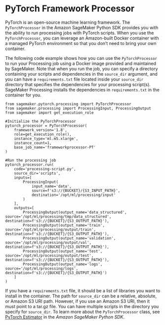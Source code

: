 # PyTorch Framework Processor<a name="processing-job-frameworks-pytorch"></a>

PyTorch is an open\-source machine learning framework\. The `PyTorchProcessor` in the Amazon SageMaker Python SDK provides you with the ability to run processing jobs with PyTorch scripts\. When you use the `PyTorchProcessor`, you can leverage an Amazon\-built Docker container with a managed PyTorch environment so that you don’t need to bring your own container\.

The following code example shows how you can use the `PyTorchProcessor` to run your Processing job using a Docker image provided and maintained by SageMaker\. Note that when you run the job, you can specify a directory containing your scripts and dependencies in the `source_dir` argument, and you can have a `requirements.txt` file located inside your `source_dir` directory that specifies the dependencies for your processing script\(s\)\. SageMaker Processing installs the dependencies in `requirements.txt` in the container for you\.

```
from sagemaker.pytorch.processing import PyTorchProcessor
from sagemaker.processing import ProcessingInput, ProcessingOutput
from sagemaker import get_execution_role

#Initialize the PyTorchProcessor
pytorch_processor = PyTorchProcessor(
    framework_version='1.8',
    role=get_execution_role(),
    instance_type='ml.m5.xlarge',
    instance_count=1,
    base_job_name='frameworkprocessor-PT'
)

#Run the processing job
pytorch_processor.run(
    code='processing-script.py',
    source_dir='scripts',
    inputs=[
        ProcessingInput(
            input_name='data',
            source=f's3://{BUCKET}/{S3_INPUT_PATH}',
            destination='/opt/ml/processing/input'
        )
    ],
    outputs=[
        ProcessingOutput(output_name='data_structured', source='/opt/ml/processing/tmp/data_structured', destination=f's3://{BUCKET}/{S3_OUTPUT_PATH}'),
        ProcessingOutput(output_name='train', source='/opt/ml/processing/output/train', destination=f's3://{BUCKET}/{S3_OUTPUT_PATH}'),
        ProcessingOutput(output_name='validation', source='/opt/ml/processing/output/val', destination=f's3://{BUCKET}/{S3_OUTPUT_PATH}'),
        ProcessingOutput(output_name='test', source='/opt/ml/processing/output/test', destination=f's3://{BUCKET}/{S3_OUTPUT_PATH}'),
        ProcessingOutput(output_name='logs', source='/opt/ml/processing/logs', destination=f's3://{BUCKET}/{S3_OUTPUT_PATH}')
    ]
)
```

If you have a `requirements.txt` file, it should be a list of libraries you want to install in the container\. The path for `source_dir` can be a relative, absolute, or Amazon S3 URI path\. However, if you use an Amazon S3 URI, then it must point to a tar\.gz file\. You can have multiple scripts in the directory you specify for `source_dir`\. To learn more about the `PyTorchProcessor` class, see [PyTorch Estimator](https://sagemaker.readthedocs.io/en/stable/frameworks/pytorch/sagemaker.pytorch.html) in the *Amazon SageMaker Python SDK*\.